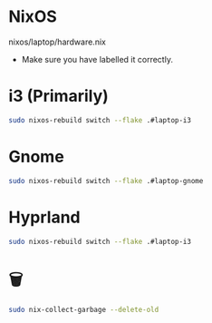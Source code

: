 # NixOS

nixos/laptop/hardware.nix
- Make sure you have labelled it correctly.



# i3 (Primarily)

```sh
sudo nixos-rebuild switch --flake .#laptop-i3
```

# Gnome 

```sh
sudo nixos-rebuild switch --flake .#laptop-gnome
```

# Hyprland

```sh
sudo nixos-rebuild switch --flake .#laptop-i3
```

# 🗑️

```sh
sudo nix-collect-garbage --delete-old
```